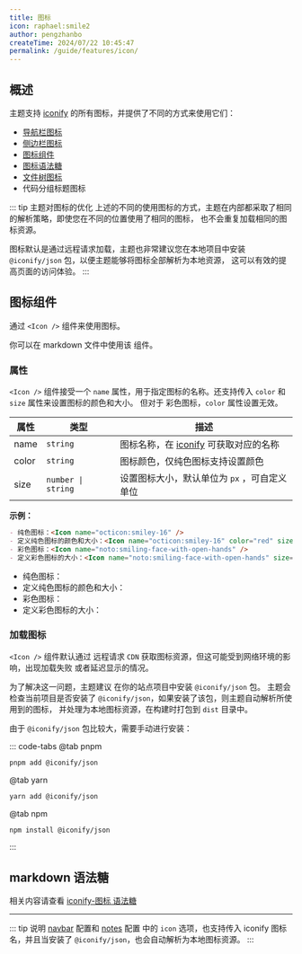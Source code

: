 ```yaml
---
title: 图标
icon: raphael:smile2
author: pengzhanbo
createTime: 2024/07/22 10:45:47
permalink: /guide/features/icon/
---
```


## 概述

主题支持 [iconify](https://icon-sets.iconify.design/) 的所有图标，并提供了不同的方式来使用它们：

- [导航栏图标](../../config/导航栏配置.md#配置)
- [侧边栏图标](../../guide/知识笔记.md#侧边栏图标)
- [图标组件](#图标组件)
- [图标语法糖](../../guide/markdown/进阶.md#iconify-图标)
- [文件树图标](../../guide/markdown/进阶.md#文件树)
- 代码分组标题图标

::: tip 主题对图标的优化
上述的不同的使用图标的方式，主题在内部都采取了相同的解析策略，即使您在不同的位置使用了相同的图标，
也不会重复加载相同的图标资源。

图标默认是通过远程请求加载，主题也非常建议您在本地项目中安装 `@iconify/json` 包，以便主题能够将图标全部解析为本地资源，
这可以有效的提高页面的访问体验。
:::

## 图标组件

通过 `<Icon />` 组件来使用图标。

你可以在 markdown 文件中使用该 组件。

### 属性

`<Icon />` 组件接受一个 `name` 属性，用于指定图标的名称。还支持传入 `color` 和 `size` 属性来设置图标的颜色和大小。
但对于 彩色图标，`color` 属性设置无效。

| 属性  | 类型               | 描述                                                                       |
| ----- | ------------------ | -------------------------------------------------------------------------- |
| name  | `string`           | 图标名称，在 [iconify](https://icon-sets.iconify.design/) 可获取对应的名称 |
| color | `string`           | 图标颜色，仅纯色图标支持设置颜色                                           |
| size  | `number \| string` | 设置图标大小，默认单位为 `px` ，可自定义单位                               |

**示例：**

````md
- 纯色图标：<Icon name="octicon:smiley-16" />
- 定义纯色图标的颜色和大小：<Icon name="octicon:smiley-16" color="red" size="2em" />
- 彩色图标：<Icon name="noto:smiling-face-with-open-hands" />
- 定义彩色图标的大小：<Icon name="noto:smiling-face-with-open-hands" size="2em" />
````

- 纯色图标：<Icon name="octicon:smiley-16" />
- 定义纯色图标的颜色和大小：<Icon name="octicon:smiley-16" color="red" size="2em" />
- 彩色图标：<Icon name="noto:smiling-face-with-open-hands" />
- 定义彩色图标的大小：<Icon name="noto:smiling-face-with-open-hands" size="2em" />

### 加载图标

`<Icon />` 组件默认通过 远程请求 `CDN` 获取图标资源，但这可能受到网络环境的影响，出现加载失败
或者延迟显示的情况。

为了解决这一问题，主题建议 在你的站点项目中安装 `@iconify/json` 包。
主题会检查当前项目是否安装了 `@iconify/json`，如果安装了该包，则主题自动解析所使用到的图标，
并处理为本地图标资源，在构建时打包到 `dist` 目录中。

由于 `@iconify/json` 包比较大，需要手动进行安装：

::: code-tabs
@tab pnpm

```sh
pnpm add @iconify/json
```

@tab yarn

```sh
yarn add @iconify/json
```

@tab npm

```sh
npm install @iconify/json
```

:::

## markdown 语法糖

相关内容请查看 [iconify-图标 语法糖](../markdown/进阶.md#iconify-图标)

---

::: tip 说明
[navbar](../../config/主题配置.md#navbar) 配置和 [notes](../../config/主题配置.md#notes) 配置
中的 `icon` 选项，也支持传入 iconify 图标名，并且当安装了 `@iconify/json`，也会自动解析为本地图标资源。
:::
